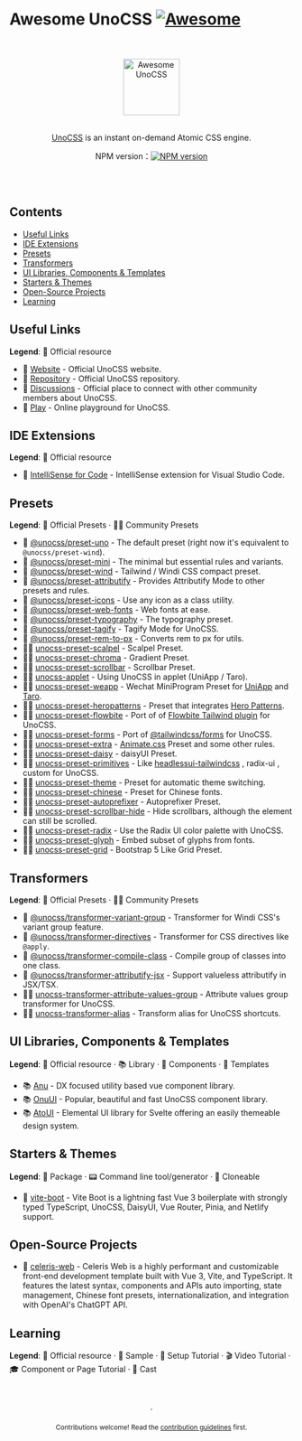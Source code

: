 # Awesome UnoCSS [![Awesome](https://awesome.re/badge-flat2.svg)](https://awesome.re)

<div align="center">
	<br>
	<br>
	<div>
		<img width="100" src="https://raw.githubusercontent.com/unocss/unocss/main/playground/public/icon-gray.svg" alt="Awesome UnoCSS">
		<br>
	</div>
	<br>
	<p>
		<a href="https://unocss.dev/">UnoCSS</a> is an instant on-demand Atomic CSS engine.
	</p>
	<p align="center">
	NPM version：<a href="https://www.npmjs.com/package/unocss"><img src="https://img.shields.io/npm/v/unocss?color=c95f8b&amp;label=" alt="NPM version"></a></p>
	<br>
	<br>
</div>


## Contents

- [Useful Links](#useful-links)
- [IDE Extensions](#ide-extensions)
- [Presets](#presets)
- [Transformers](#transformers)
- [UI Libraries, Components & Templates](#ui-libraries-components--templates)
- [Starters & Themes](#starters--themes)
- [Open-Source Projects](#open-source-projects)
- [Learning](#learning)

## Useful Links

**Legend**: 💙 Official resource

- 💙 [Website](https://unocss.dev/) - Official UnoCSS website.
- 💙 [Repository](https://github.com/unocss/unocss) - Official UnoCSS repository.
- 💙 [Discussions](https://github.com/unocss/unocss/discussions) - Official place to connect with other community members about UnoCSS.
- 💙 [Play](https://unocss.dev/play/) - Online playground for UnoCSS.

## IDE Extensions

**Legend**: 💙 Official resource

- 💙 [IntelliSense for Code](https://marketplace.visualstudio.com/items?itemName=antfu.unocss) - IntelliSense extension for Visual Studio Code.


## Presets

**Legend**: 💙 Official Presets · 🤹‍♂️ Community Presets

- 💙 [@unocss/preset-uno](https://github.com/unocss/unocss/tree/main/packages/preset-uno) - The default preset (right now it's equivalent to `@unocss/preset-wind`).
- 💙 [@unocss/preset-mini](https://github.com/unocss/unocss/tree/main/packages/preset-mini) - The minimal but essential rules and variants.
- 💙 [@unocss/preset-wind](https://github.com/unocss/unocss/tree/main/packages/preset-wind) - Tailwind / Windi CSS compact preset.
- 💙 [@unocss/preset-attributify](https://github.com/unocss/unocss/tree/main/packages/preset-attributify) - Provides Attributify Mode to other presets and rules.
- 💙 [@unocss/preset-icons](https://github.com/unocss/unocss/tree/main/packages/preset-icons) - Use any icon as a class utility.
- 💙 [@unocss/preset-web-fonts](https://github.com/unocss/unocss/tree/main/packages/preset-web-fonts) - Web fonts at ease.
- 💙 [@unocss/preset-typography](https://github.com/unocss/unocss/tree/main/packages/preset-typography) - The typography preset.
- 💙 [@unocss/preset-tagify](https://github.com/unocss/unocss/tree/main/packages/preset-tagify) - Tagify Mode for UnoCSS.
- 💙 [@unocss/preset-rem-to-px](https://github.com/unocss/unocss/tree/main/packages/preset-rem-to-px) - Converts rem to px for utils.
- 🤹‍♂️ [unocss-preset-scalpel](https://github.com/macheteHot/unocss-preset-scalpel) - Scalpel Preset.
- 🤹‍♂️ [unocss-preset-chroma](https://github.com/chu121su12/unocss-preset-chroma) - Gradient Preset.
- 🤹‍♂️ [unocss-preset-scrollbar](https://github.com/action-hong/unocss-preset-scrollbar) - Scrollbar Preset.
- 🤹‍♂️ [unocss-applet](https://github.com/unocss-applet/unocss-applet) - Using UnoCSS in applet (UniApp / Taro).
- 🤹‍♂️ [unocss-preset-weapp](https://github.com/MellowCo/unocss-preset-weapp) - Wechat MiniProgram Preset for [UniApp](https://uniapp.dcloud.io) and [Taro](https://taro-docs.jd.com/taro/docs).
- 🤹‍♂️ [unocss-preset-heropatterns](https://github.com/Julien-R44/unocss-preset-heropatterns) - Preset that integrates [Hero Patterns](https://heropatterns.com/).
- 🤹‍♂️ [unocss-preset-flowbite](https://github.com/Julien-R44/unocss-preset-flowbite) - Port of of [Flowbite Tailwind plugin](https://github.com/themesberg/flowbite) for UnoCSS.
- 🤹‍♂️ [unocss-preset-forms](https://github.com/Julien-R44/unocss-preset-forms) - Port of [@tailwindcss/forms](https://github.com/tailwindlabs/tailwindcss-forms) for UnoCSS.
- 🤹‍♂️ [unocss-preset-extra](https://github.com/MoomFE/unocss-preset-extra) - [Animate.css](https://animate.style) Preset and some other rules.
- 🤹‍♂️ [unocss-preset-daisy](https://github.com/kidonng/unocss-preset-daisy) - daisyUI Preset.
- 🤹‍♂️ [unocss-preset-primitives](https://github.com/zirbest/unocss-preset-primitives) - Like [headlessui-tailwindcss](https://github.com/tailwindlabs/headlessui/tree/main/packages/%40headlessui-tailwindcss) , radix-ui , custom for UnoCSS.
- 🤹‍♂️ [unocss-preset-theme](https://github.com/Dunqing/unocss-preset-theme) - Preset for automatic theme switching.
- 🤹‍♂️ [unocss-preset-chinese](https://github.com/kirklin/unocss-preset-chinese) - Preset for Chinese fonts.
- 🤹‍♂️ [unocss-preset-autoprefixer](https://github.com/zouhangwithsweet/unocss-preset-autoprefixer) - Autoprefixer Preset.
- 🤹‍♂️ [unocss-preset-scrollbar-hide](https://github.com/reslear/unocss-preset-scrollbar-hide) - Hide scrollbars, although the element can still be scrolled.
- 🤹‍♂️ [unocss-preset-radix](https://github.com/endigma/unocss-preset-radix) - Use the Radix UI color palette with UnoCSS.
- 🤹‍♂️ [unocss-preset-glyph](https://github.com/chu121su12/unocss-preset-glyph) - Embed subset of glyphs from fonts.
- 🤹‍♂️ [unocss-preset-grid](https://github.com/StatuAgency/unocss-preset-grid) - Bootstrap 5 Like Grid Preset.


## Transformers

**Legend**: 💙 Official Presets · 🤹‍♂️ Community Presets
- 💙 [@unocss/transformer-variant-group](https://github.com/unocss/unocss/tree/main/packages/transformer-variant-group) - Transformer for Windi CSS's variant group feature.
- 💙 [@unocss/transformer-directives](https://github.com/unocss/unocss/tree/main/packages/transformer-directives) - Transformer for CSS directives like `@apply`.
- 💙 [@unocss/transformer-compile-class](https://github.com/unocss/unocss/tree/main/packages/transformer-compile-class) - Compile group of classes into one class.
- 💙 [@unocss/transformer-attributify-jsx](https://github.com/unocss/unocss/tree/main/packages/transformer-attributify-jsx) - Support valueless attributify in JSX/TSX.
- 🤹‍♂️ [unocss-transformer-attribute-values-group](https://github.com/lvjiaxuan/unocss-transformer-attribute-values-group) - Attribute values group transformer for UnoCSS.
- 🤹‍♂️ [unocss-transformer-alias](https://github.com/zyyv/unocss-transformer-alias) - Transform alias for UnoCSS shortcuts.


## UI Libraries, Components & Templates

**Legend**: 💙 Official resource · 📚 Library · 🧩 Components · 📁 Templates

- 📚 [Anu](https://github.com/jd-solanki/anu) - DX focused utility based vue component library.
- 📚 [OnuUI](https://github.com/onu-ui/onu-ui) - Popular, beautiful and fast UnoCSS component library.
- 📚 [AtoUI](https://github.com/bennymi/ato-ui) - Elemental UI library for Svelte offering an easily themeable design system.


## Starters & Themes

**Legend**: 💼 Package · 📟 Command line tool/generator · 🚀 Cloneable

- 🚀 [vite-boot](https://github.com/kirklin/vite-boot) - Vite Boot is a lightning fast Vue 3 boilerplate with strongly typed TypeScript, UnoCSS, DaisyUI, Vue Router, Pinia, and Netlify support.


## Open-Source Projects
- 🚀 [celeris-web](https://github.com/kirklin/celeris-web) - Celeris Web is a highly performant and customizable front-end development template built with Vue 3, Vite, and TypeScript. It features the latest syntax, components and APIs auto importing, state management, Chinese font presets, internationalization, and integration with OpenAI's ChatGPT API.


## Learning

**Legend**: 💙 Official resource · 🧪 Sample · 🔧 Setup Tutorial · 🎬 Video Tutorial · 🎓 Component or Page Tutorial · 🎥 Cast




<p align="center">
  <br />
  <br />
  ·
  <br />
  <br />
  <sub>Contributions welcome! Read the <a href=".github/CONTRIBUTING.md">contribution guidelines</a> first.</sub>
</p>
